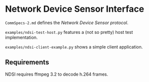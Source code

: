 # Network Device Sensor Interface

`CommSpecs-2.md` defines the *Network Device Sensor protocol*.

`examples/ndsi-test-host.py` features a (not so pretty) host test implementation.

`examples/ndsi-client-example.py` shows a simple client application.

## Requirements

NDSI requires ffmpeg 3.2 to decode h.264 frames.
